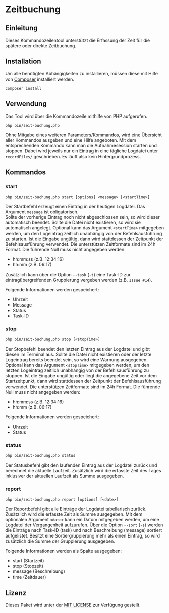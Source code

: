# Zeitbuchung

## Einleitung
Dieses Kommandozeilentool unterstützt die Erfassung der Zeit für die spätere oder direkte Zeitbuchung.

## Installation

Um alle benötigten Abhängigkeiten zu installieren, müssen diese mit Hilfe von [Composer](https://getcomposer.org) installiert werden.

```
composer install
```

## Verwendung
Das Tool wird über die Kommandozeile mithilfe von PHP aufgerufen.

`php bin/zeit-buchung.php`

Ohne Mitgabe eines weiteren Parameters/Kommandos, wird eine Übersicht aller Kommandos ausgeben und eine Hilfe angeboten. Mit dem entsprechenden Kommando kann man die Aufnahmesession starten und stoppen. Dabei wird jeweils nur ein Eintrag in eine tägliche Logdatei unter `recordFiles/` geschrieben. Es läuft also kein Hintergrundprozess.

## Kommandos

### start
`php bin/zeit-buchung.php start [options] <message> [<startTime>]`

Der Startbefehl erzeugt einen Eintrag in der heutigen Logdatei. Das Argument `message` ist obligatorisch.  
Sollte der vorherige Eintrag noch nicht abgeschlossen sein, so wird dieser automatisch beendet. Sollte die Datei nicht existieren, so wird sie automatisch angelegt.
Optional kann das Argument `<startTime>` mitgegeben werden, um den Logeintrag zeitlich unabhängig von der Befehlsausführung zu starten. Ist die Eingabe ungültig, dann wird stattdessen der Zeitpunkt der Befehlsausführung verwendet. 
Die unterstützen Zeitformate sind im 24h Format. Die führende Null muss nicht angegeben werden: 
* hh:mm:ss (z.B. 12:34:16)
* hh:mm (z.B. 06:17)

Zusätzlich kann über die Option `--task` (`-t`) eine Task-ID zur eintragübergreifenden Gruppierung vergeben werden (z.B. `Issue #14`).

Folgende Informationen werden gespeichert:
* Uhrzeit
* Message
* Status
* Task-ID

### stop
`php bin/zeit-buchung.php stop [<stopTime>]`

Der Stopbefehl beendet den letzten Eintrag aus der Logdatei und gibt diesen im Terminal aus. 
Sollte die Datei nicht existieren oder der letzte Logeintrag bereits beendet sein, so wird eine Warnung ausgegeben.
Optional kann das Argument `<stopTime>` mitgegeben werden, um den letzten Logeintrag zeitlich unabhängig von der Befehlsausführung zu stoppen. Ist die Eingabe ungültig oder liegt die angegebene Zeit vor dem Startzeitpunkt, dann wird stattdessen der Zeitpunkt der Befehlsausführung verwendet. 
Die unterstützen Zeitformate sind im 24h Format. Die führende Null muss nicht angegeben werden: 
* hh:mm:ss (z.B. 12:34:16)
* hh:mm (z.B. 06:17)

Folgende Informationen werden gespeichert:
* Uhrzeit
* Status

### status
`php bin/zeit-buchung.php status`

Der Statusbefehl gibt den laufenden Eintrag aus der Logdatei zurück und berechnet die aktuelle Laufzeit. Zusätzlich wird die erfasste Zeit des Tages inklusiver der aktuellen Laufzeit als Summe ausgegeben.

### report
`php bin/zeit-buchung.php report [options] [<date>]`

Der Reportbefehl gibt alle Einträge der Logdatei tabellarisch zurück. Zusätzlich wird die erfasste Zeit als Summe ausgegeben. Mit dem optionalen Argument `<date>` kann ein Datum mitgegeben werden, um eine Logdatei der Vergangenheit aufzurufen. Über die Option `--sort` (`-s`) werden die Einträge nach Task-ID (task) und nach Beschreibung (message) sortiert aufgelistet. Besitzt eine Sortiergruppierung mehr als einen Eintrag, so wird zusätzlich die Summe der Gruppierung ausgegeben. 

Folgende Informationen werden als Spalte ausgegeben:
* start (Startzeit)
* stop (Stopzeit)
* message (Beschreibung)
* time (Zeitdauer)

## Lizenz
Dieses Paket wird unter der [MIT LICENSE](LICENSE) zur Verfügung gestellt.
